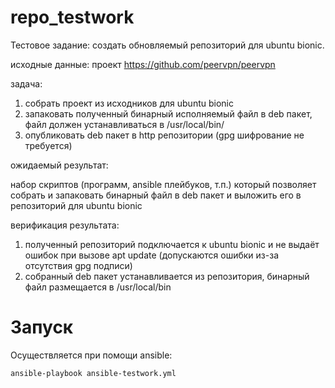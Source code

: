 # repo_testwork
Тестовое задание: создать обновляемый репозиторий для ubuntu bionic. 

исходные данные:
проект https://github.com/peervpn/peervpn

задача: 
 1. собрать проект из исходников для ubuntu bionic
 2. запаковать полученный бинарный исполняемый файл в deb пакет, файл должен устанавливаться в /usr/local/bin/
 3. опубликовать deb пакет в http репозитории (gpg шифрование не требуется)

ожидаемый результат:

набор скриптов (программ, ansible плейбуков, т.п.) который позволяет собрать и запаковать бинарный файл в deb пакет и выложить его в репозиторий для ubuntu bionic

верификация результата:
 1. полученный репозиторий подключается к ubuntu bionic и не выдаёт ошибок при вызове apt update (допускаются ошибки из-за отсутствия gpg подписи)
 2. собранный deb пакет устанавливается из репозитория, бинарный файл размещается в /usr/local/bin

# Запуск
Осуществляется при помощи ansible: 
```bash
ansible-playbook ansible-testwork.yml
```
